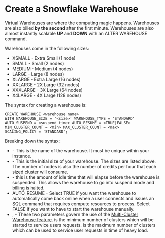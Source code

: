 # Create a Snowflake Warehouse

Virtual Warehouses are where the computing magic happens.  Warehouses are also billed **by the second** after the first minute.  Warehouses are also almost instantly scalable **UP** and **DOWN** with an ALTER WAREHOUSE command.

Warehouses come in the following sizes:

* XSMALL   - Extra Small (1 node)
* SMALL    - Small (2 nodes)
* MEDIUM   - Medium (4 nodes)
* LARGE    - Large (8 nodes)
* XLARGE   - Extra Large (16 nodes)
* XXLARGE  - 2X Large (32 nodes)
* XXXLARGE - 3X Large (64 nodes)
* X4LARGE  - 4X Large (128 nodes)

The syntax for creating a warehouse is:
```
CREATE WAREHOUSE <warehouse name> 
WITH WAREHOUSE_SIZE = '<size>' WAREHOUSE_TYPE = 'STANDARD' 
AUTO_SUSPEND = <suspend time> AUTO_RESUME = <TRUE|FALSE> 
MIN_CLUSTER_COUNT = <min> MAX_CLUSTER_COUNT = <max> 
SCALING_POLICY = 'STANDARD';
```

Breaking down the syntax:
* <warehouse name> - This is the name of the warehouse.  It must be unique within your instance.
* <size> - This is the initial size of your warehouse.  The sizes are listed above.  The number of nodes is also the number of credits per hour that each sized cluster will consume.
* <suspend time> - this is the amount of idle time that will elapse before the warehouse is suspended.  This allows the warehouse to go into suspend mode and billing is halted.
* AUTO_RESUME - Select TRUE if you want the warehouse to automatically come back online when a user connects and issues an SQL command that requires compute resources to process.  Select FALSE if you want to have to start the warehouse manually.
* <min>, <max> - These two parameters govern the use of the [Multi-Cluster Warehouse feature](https://docs.snowflake.net/manuals/user-guide/warehouses-multicluster.html).  <min> is the minimum number of clusters which will be started to service users requests.  <max> is the maximum number of clusters which can be used to service user requests in time of heavy load.
 
